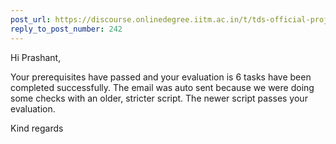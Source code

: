 ```yaml
---
post_url: https://discourse.onlinedegree.iitm.ac.in/t/tds-official-project1-discrepencies/171141/243
reply_to_post_number: 242
---
```

Hi Prashant,

Your prerequisites have passed and your evaluation is 6 tasks have been completed successfully. The email was auto sent because we were doing some checks with an older, stricter script. The newer script passes your evaluation.

Kind regards